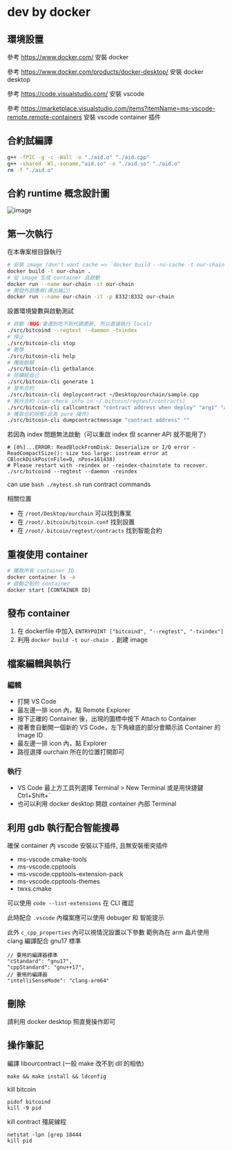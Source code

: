 # dev by docker

## 環境設置

參考 https://www.docker.com/ 安裝 docker

參考 https://www.docker.com/products/docker-desktop/ 安裝 docker desktop

參考 https://code.visualstudio.com/ 安裝 vscode

參考 https://marketplace.visualstudio.com/items?itemName=ms-vscode-remote.remote-containers 安裝 vscode container 插件

## 合約試編譯

```sh
g++ -fPIC -g -c -Wall -o "./aid.o" "./aid.cpp"
g++ -shared -Wl,-soname,"aid.so" -o "./aid.so" "./aid.o"
rm -f "./aid.o"
```

## 合約 runtime 概念設計圖

![image](https://github.com/leon123858/OurChain/assets/56253942/900af56a-709d-41b9-b368-09d7b11bd327)


## 第一次執行

在本專案根目錄執行

```bash
# 安裝 image (don't want cache => `docker build --no-cache -t our-chain .`)
docker build -t our-chain .
# 從 image 生成 container 且啟動
docker run --name our-chain -it our-chain
# 開發外部應用(導出端口)
docker run --name our-chain -it -p 8332:8332 our-chain
```

設置環境變數與啟動測試

```bash
# 啟動 (BUG:會遇到吃不到代碼更新, 所以直接執行 local) 
./src/bitcoind --regtest --daemon -txindex
# 停止
./src/bitcoin-cli stop
# 教學
./src/bitcoin-cli help
# 獲取餘額
./src/bitcoin-cli getbalance
# 挖礦給自己
./src/bitcoin-cli generate 1
# 發布合約
./src/bitcoin-cli deploycontract ~/Desktop/ourchain/sample.cpp
# 執行合約 (can check info in ~/.bitcoin/regtest/contracts)
./src/bitcoin-cli callcontract "contract address when deploy" "arg1" "arg2" ...
# 獲取合約狀態(此為 pure 操作)
./src/bitcoin-cli dumpcontractmessage "contract address" ""
```

若因為 index 問題無法啟動（可以重啟 index 但 scanner API 就不能用了）
```
# [0%]...ERROR: ReadBlockFromDisk: Deserialize or I/O error - ReadCompactSize(): size too large: iostream error at CBlockDiskPos(nFile=0, nPos=161438)
# Please restart with -reindex or -reindex-chainstate to recover.
./src/bitcoind --regtest --daemon -reindex
```

can use `bash ./mytest.sh` run contract commands

相關位置

- 在 `/root/Desktop/ourchain` 可以找到專案
- 在 `/root/.bitcoin/bitcoin.conf` 找到設置
- 在 `/root/.bitcoin/regtest/contracts` 找到智能合約

## 重複使用 container

```bash
# 獲取所有 container ID
docker container ls -a
# 啟動之前的 container
docker start [CONTAINER ID]
```

## 發布 container

1. 在 dockerfile 中加入 `ENTRYPOINT ["bitcoind", "--regtest", "-txindex"]`
2. 利用 `docker build -t our-chain .` 創建 image

## 檔案編輯與執行

### 編輯

- 打開 VS Code
- 最左邊一排 icon 內，點 Remote Explorer
- 按下正確的 Container 後，出現的圖標中按下 Attach to Container
- 接著會自動開一個新的 VS Code，左下角綠底的部分會顯示該 Container 的 Image ID
- 最左邊一排 icon 內，點 Explorer
- 路徑選擇 ourchain 所在的位置打開即可

### 執行

- VS Code 最上方工具列選擇 Terminal > New Terminal 或是用快捷鍵 Ctrl+Shift+`
- 也可以利用 docker desktop 開啟 container 內部 Terminal

## 利用 gdb 執行配合智能搜尋

確保 container 內 vscode 安裝以下插件, 且無安裝衝突插件

- ms-vscode.cmake-tools
- ms-vscode.cpptools
- ms-vscode.cpptools-extension-pack
- ms-vscode.cpptools-themes
- twxs.cmake

可以使用 `code --list-extensions` 在 CLI 確認

此時配合 `.vscode` 內檔案應可以使用 debuger 和 智能提示

此外 `c_cpp_properties` 內可以視情況設置以下參數
範例為在 arm 晶片使用 clang 編譯配合 gnu17 標準

```
// 要用的編譯器標準
"cStandard": "gnu17",
"cppStandard": "gnu++17",
// 要用的編譯器
"intelliSenseMode": "clang-arm64"
```

## 刪除

請利用 docker desktop 照直覺操作即可

## 操作筆記

編譯 libourcontract (一般 make 改不到 dll 的相依)

```
make && make install && ldconfig
```

kill bitcoin

```
pidof bitcoind
kill -9 pid
```

kill contract 殭屍線程

```
netstat -lpn |grep 18444
kill pid
```
